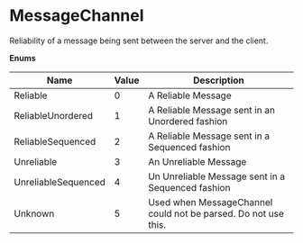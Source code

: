 # MessageChannel

Reliability of a message being sent between the server and the client.

**Enums**

Name | Value | Description
--- | --- | ---
Reliable | 0 | A Reliable Message
ReliableUnordered | 1 | A Reliable Message sent in an Unordered fashion
ReliableSequenced | 2 | A Reliable Message sent in a Sequenced fashion
Unreliable | 3 | An Unreliable Message
UnreliableSequenced | 4 | Un Unreliable Message sent in a Sequenced fashion
Unknown | 5 | Used when MessageChannel could not be parsed. Do not use this.